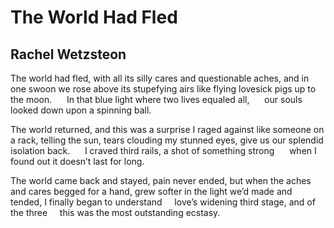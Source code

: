 # The World Had Fled
## Rachel Wetzsteon
The world had fled, with all its silly cares
and questionable aches, and in one swoon
we rose above its stupefying airs
like flying lovesick pigs up to the moon.
     In that blue light where two lives equaled all,
     our souls looked down upon a spinning ball.

The world returned, and this was a surprise
I raged against like someone on a rack,
telling the sun, tears clouding my stunned eyes,
give us our splendid isolation back.
     I craved third rails, a shot of something strong
     when I found out it doesn’t last for long.

The world came back and stayed, pain never ended,
but when the aches and cares begged for a hand,
grew softer in the light we’d made and tended,
I finally began to understand
    love’s widening third stage, and of the three
    this was the most outstanding ecstasy.